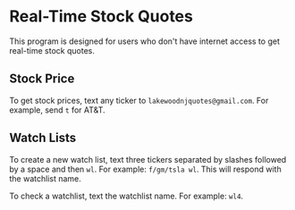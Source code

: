 # Real-Time Stock Quotes

This program is designed for users who don't have internet access to get real-time stock quotes.

## Stock Price

To get stock prices, text any ticker to `lakewoodnjquotes@gmail.com`. For example, send `t` for AT&T.

## Watch Lists

To create a new watch list, text three tickers separated by slashes followed by a space and then `wl`. For example: `f/gm/tsla wl`. This will respond with the watchlist name.

To check a watchlist, text the watchlist name. For example: `wl4`.

